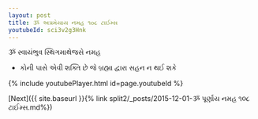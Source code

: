```yaml
---
layout: post
title: ૐ અપ્રમેયાય નમહ ૧૦૮ ટાઈમ્સ
youtubeId: sci3v2g3Hnk
---
```

 
 
 ૐ સ્વાયંભુવ સ્થિગમાથેજસે નમહ  
 
 -  કોની પાસે એવી શક્તિ છે જે બ્રહ્મા દ્વારા સહન ન થઈ શકે 
 
  
 
  
 
 
 
 
 
 


{% include youtubePlayer.html id=page.youtubeId %}
 
[Next]({{ site.baseurl }}{% link  split2/_posts/2015-12-01-ૐ પૂર્ણાય નમહ ૧૦૮ ટાઈમ્સ.md%})
 

